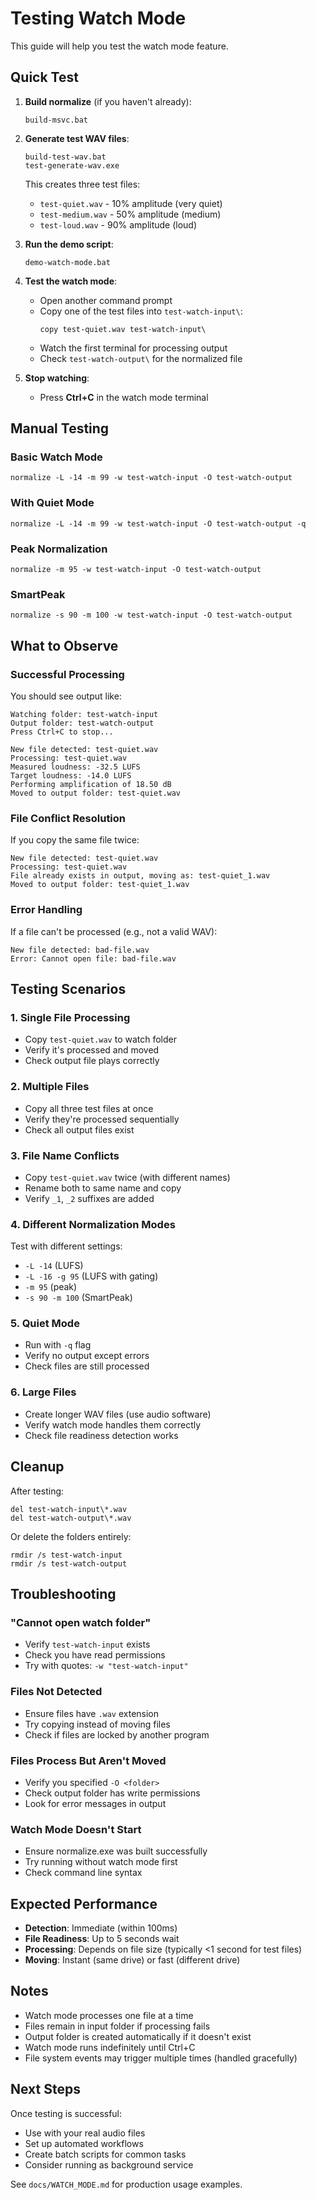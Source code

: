 # Testing Watch Mode

This guide will help you test the watch mode feature.

## Quick Test

1. **Build normalize** (if you haven't already):
   ```batch
   build-msvc.bat
   ```

2. **Generate test WAV files**:
   ```batch
   build-test-wav.bat
   test-generate-wav.exe
   ```
   This creates three test files:
   - `test-quiet.wav` - 10% amplitude (very quiet)
   - `test-medium.wav` - 50% amplitude (medium)
   - `test-loud.wav` - 90% amplitude (loud)

3. **Run the demo script**:
   ```batch
   demo-watch-mode.bat
   ```

4. **Test the watch mode**:
   - Open another command prompt
   - Copy one of the test files into `test-watch-input\`:
     ```batch
     copy test-quiet.wav test-watch-input\
     ```
   - Watch the first terminal for processing output
   - Check `test-watch-output\` for the normalized file

5. **Stop watching**:
   - Press **Ctrl+C** in the watch mode terminal

## Manual Testing

### Basic Watch Mode
```batch
normalize -L -14 -m 99 -w test-watch-input -O test-watch-output
```

### With Quiet Mode
```batch
normalize -L -14 -m 99 -w test-watch-input -O test-watch-output -q
```

### Peak Normalization
```batch
normalize -m 95 -w test-watch-input -O test-watch-output
```

### SmartPeak
```batch
normalize -s 90 -m 100 -w test-watch-input -O test-watch-output
```

## What to Observe

### Successful Processing
You should see output like:
```
Watching folder: test-watch-input
Output folder: test-watch-output
Press Ctrl+C to stop...

New file detected: test-quiet.wav
Processing: test-quiet.wav
Measured loudness: -32.5 LUFS
Target loudness: -14.0 LUFS
Performing amplification of 18.50 dB
Moved to output folder: test-quiet.wav
```

### File Conflict Resolution
If you copy the same file twice:
```
New file detected: test-quiet.wav
Processing: test-quiet.wav
File already exists in output, moving as: test-quiet_1.wav
Moved to output folder: test-quiet_1.wav
```

### Error Handling
If a file can't be processed (e.g., not a valid WAV):
```
New file detected: bad-file.wav
Error: Cannot open file: bad-file.wav
```

## Testing Scenarios

### 1. Single File Processing
- Copy `test-quiet.wav` to watch folder
- Verify it's processed and moved
- Check output file plays correctly

### 2. Multiple Files
- Copy all three test files at once
- Verify they're processed sequentially
- Check all output files exist

### 3. File Name Conflicts
- Copy `test-quiet.wav` twice (with different names)
- Rename both to same name and copy
- Verify `_1`, `_2` suffixes are added

### 4. Different Normalization Modes
Test with different settings:
- `-L -14` (LUFS)
- `-L -16 -g 95` (LUFS with gating)
- `-m 95` (peak)
- `-s 90 -m 100` (SmartPeak)

### 5. Quiet Mode
- Run with `-q` flag
- Verify no output except errors
- Check files are still processed

### 6. Large Files
- Create longer WAV files (use audio software)
- Verify watch mode handles them correctly
- Check file readiness detection works

## Cleanup

After testing:
```batch
del test-watch-input\*.wav
del test-watch-output\*.wav
```

Or delete the folders entirely:
```batch
rmdir /s test-watch-input
rmdir /s test-watch-output
```

## Troubleshooting

### "Cannot open watch folder"
- Verify `test-watch-input` exists
- Check you have read permissions
- Try with quotes: `-w "test-watch-input"`

### Files Not Detected
- Ensure files have `.wav` extension
- Try copying instead of moving files
- Check if files are locked by another program

### Files Process But Aren't Moved
- Verify you specified `-O <folder>`
- Check output folder has write permissions
- Look for error messages in output

### Watch Mode Doesn't Start
- Ensure normalize.exe was built successfully
- Try running without watch mode first
- Check command line syntax

## Expected Performance

- **Detection**: Immediate (within 100ms)
- **File Readiness**: Up to 5 seconds wait
- **Processing**: Depends on file size (typically <1 second for test files)
- **Moving**: Instant (same drive) or fast (different drive)

## Notes

- Watch mode processes one file at a time
- Files remain in input folder if processing fails
- Output folder is created automatically if it doesn't exist
- Watch mode runs indefinitely until Ctrl+C
- File system events may trigger multiple times (handled gracefully)

## Next Steps

Once testing is successful:
- Use with your real audio files
- Set up automated workflows
- Create batch scripts for common tasks
- Consider running as background service

See `docs/WATCH_MODE.md` for production usage examples.
